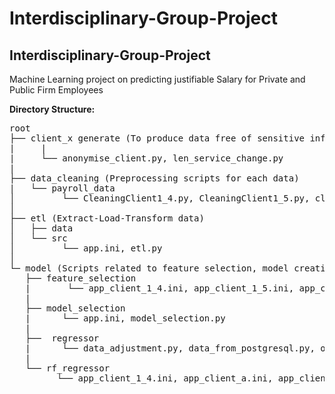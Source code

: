 # Interdisciplinary-Group-Project


## **Interdisciplinary-Group-Project**

Machine Learning project on predicting justifiable Salary for Private and Public Firm Employees

**Directory Structure:**

<pre>
root
├── client_x generate (To produce data free of sensitive information)
|     |
|     └── anonymise_client.py, len_service_change.py
|
├── data_cleaning (Preprocessing scripts for each data)
|   └── payroll_data
│         └── CleaningClient1_4.py, CleaningClient1_5.py, clients_compile.py, data_cleansing_client_extra.py, data_cleansing_clienta.py 
│ 
├── etl (Extract-Load-Transform data)
│   ├── data
│   └── src
│         └── app.ini, etl.py
│ 
└─ model (Scripts related to feature selection, model creation)
   ├── feature_selection
   |       └── app_client_1_4.ini, app_client_1_5.ini, app_client_a.ini, app_client_extra.ini, fs_client1_5.py, fs_client_etra.ipynb, fs_generic.py
   |
   ├── model_selection
   |      └── app.ini, model_selection.py
   |
   ├──  regressor
   |      └── data_adjustment.py, data_from_postgresql.py, outliers_treatment.py, regressor_model.py, regressor_nn.py
   |
   └── rf_regressor
         └── app_client_1_4.ini, app_client_a.ini, app_client_extra.ini, rf_regress.py
  </pre>

